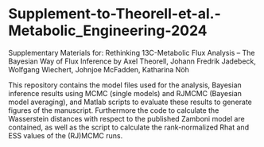 # Supplement-to-Theorell-et-al.-Metabolic_Engineering-2024


Supplementary Materials for:
Rethinking 13C-Metabolic Flux Analysis – The Bayesian Way of Flux Inference
by Axel Theorell, Johann Fredrik Jadebeck, Wolfgang Wiechert, Johnjoe McFadden, Katharina Nöh


This repository contains the model files used for the analysis,
Bayesian inference results using MCMC (single models) and RJMCMC (Bayesian model averaging),
and Matlab scripts to evaluate these results to generate figures of the manuscript.
Furthermore the code to calculate the Wasserstein distances with respect to the published Zamboni model are contained,
as well as the script to calculate the rank-normalized Rhat and ESS values of the (RJ)MCMC runs.
